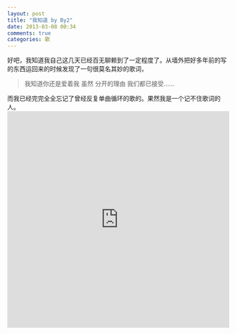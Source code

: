 ```yaml
---
layout: post
title: "我知道 by By2"
date: 2013-03-08 00:34
comments: true
categories: 歌
---
```


<div class='begin-indent2em'></div>
好吧，我知道我自己这几天已经百无聊赖到了一定程度了。从墙外把好多年前的写的东西运回来的时候发现了一句很莫名其妙的歌词，

>我知道你还是爱着我 虽然 分开的理由 我们都已接受......
<div class='end-indent2em'></div>
而我已经完完全全忘记了曾经反复单曲循环的歌的。果然我是一个记不住歌词的人。

<iframe height=498 width=510 frameborder=0 src="http://player.youku.com/embed/XODM5ODMxOTY=" allowfullscreen></iframe>

